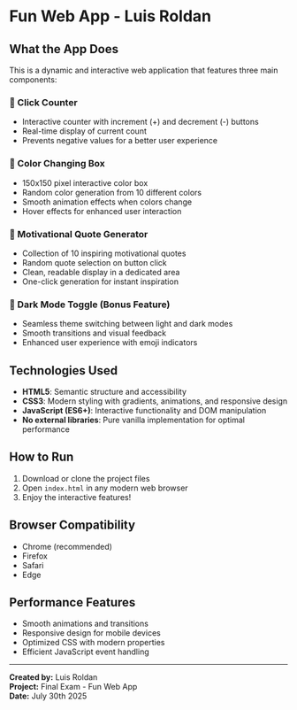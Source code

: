 # Fun Web App - Luis Roldan


## What the App Does
This is a dynamic and interactive web application that features three main components:

### 🎯 Click Counter
- Interactive counter with increment (+) and decrement (-) buttons
- Real-time display of current count
- Prevents negative values for a better user experience

### 🎨 Color Changing Box
- 150x150 pixel interactive color box
- Random color generation from 10 different colors
- Smooth animation effects when colors change
- Hover effects for enhanced user interaction

### 💬 Motivational Quote Generator
- Collection of 10 inspiring motivational quotes
- Random quote selection on button click
- Clean, readable display in a dedicated area
- One-click generation for instant inspiration

### 🌙 Dark Mode Toggle (Bonus Feature)
- Seamless theme switching between light and dark modes
- Smooth transitions and visual feedback
- Enhanced user experience with emoji indicators

## Technologies Used
- **HTML5**: Semantic structure and accessibility
- **CSS3**: Modern styling with gradients, animations, and responsive design
- **JavaScript (ES6+)**: Interactive functionality and DOM manipulation
- **No external libraries**: Pure vanilla implementation for optimal performance

## How to Run
1. Download or clone the project files
2. Open `index.html` in any modern web browser
3. Enjoy the interactive features!

## Browser Compatibility
- Chrome (recommended)
- Firefox
- Safari
- Edge

## Performance Features
- Smooth animations and transitions
- Responsive design for mobile devices
- Optimized CSS with modern properties
- Efficient JavaScript event handling

---

**Created by:** Luis Roldan  
**Project:** Final Exam - Fun Web App  
**Date:** July 30th 2025

